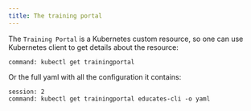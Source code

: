 ```yaml
---
title: The training portal
---
```


The `Training Portal` is a Kubernetes custom resource, so one can use Kubernetes client
to get details about the resource:

```terminal:execute
command: kubectl get trainingportal
```

Or the full yaml with all the configuration it contains:

```terminal:execute
session: 2
command: kubectl get trainingportal educates-cli -o yaml
```

